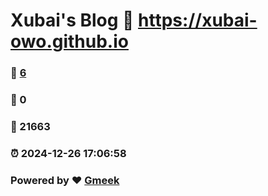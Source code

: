 # Xubai's Blog :link: https://xubai-owo.github.io 
### :page_facing_up: [6](https://xubai-owo.github.io/tag.html) 
### :speech_balloon: 0 
### :hibiscus: 21663 
### :alarm_clock: 2024-12-26 17:06:58 
### Powered by :heart: [Gmeek](https://github.com/Meekdai/Gmeek)
